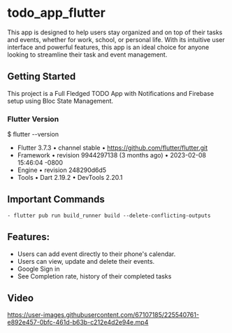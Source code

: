 # todo_app_flutter

This app is designed to help users stay organized and on top of their tasks and events, whether for work, school, or personal life. With its intuitive user interface and powerful features, this app is an ideal choice for anyone looking to streamline their task and event management.

## Getting Started

This project is a Full Fledged TODO App with Notifications and Firebase setup using Bloc State Management.

### Flutter Version

$ flutter --version

- Flutter 3.7.3 • channel stable • https://github.com/flutter/flutter.git
- Framework • revision 9944297138 (3 months ago) • 2023-02-08 15:46:04 -0800
- Engine • revision 248290d6d5
- Tools • Dart 2.19.2 • DevTools 2.20.1

## Important Commands

    - flutter pub run build_runner build --delete-conflicting-outputs

## Features:

- Users can add event directly to their phone's calendar.
- Users can view, update and delete their events.
- Google Sign in
- See Completion rate, history of their completed tasks

## Video

https://user-images.githubusercontent.com/67107185/225540761-e892e457-0bfc-461d-b63b-c212e4d2e94e.mp4
